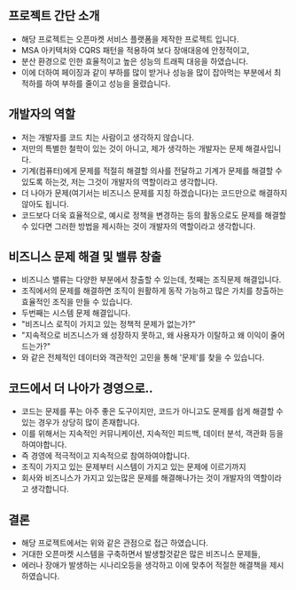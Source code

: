 ## 프로젝트 간단 소개
* 해당 프로젝트는 오픈마켓 서비스 플랫폼을 제작한 프로젝트 입니다.
* MSA 아키텍처와 CQRS 패턴을 적용하여 보다 장애대응에 안정적이고,
* 분산 환경으로 인한 효율적이고 높은 성능의 트래픽 대응을 하였습니다.
* 이에 더하여 페이징과 같이 부하를 많이 받거나 성능을 많이 잡아먹는 부분에서 최적하를 하여 부하를 줄이고 성능을 올렸습니다.

## 개발자의 역할
* 저는 개발자를 코드 치는 사람이고 생각하지 않습니다.
* 저만의 특별한 철학이 있는 것이 아니고, 제가 생각하는 개발자는 문제 해결사입니다.
* 기계(컴퓨터)에게 문제를 적절히 해결할 의사를 전달하고 기계가 문제를 해결할 수 있도록 하는것, 저는 그것이 개발자의 역할이라고 생각합니다.
* 더 나아가 문제(여기서는 비즈니스 문제를 지칭 하겠습니다)는 코드만으로 해결하지 않아도 됩니다.
* 코드보다 더욱 효율적으로, 예시로 정책을 변경하는 등의 활동으로도 문제를 해결할 수 있다면 그러한 방법을 제시하는 것이 개발자의 역할이라고 생각합니다.

## 비즈니스 문제 해결 및 밸류 창출
* 비즈니스 밸류는 다양한 부분에서 창출할 수 있는데,
  첫째는 조직문제 해결입니다.
* 조직에서의 문제를 해결하면 조직이 원활하게 동작 가능하고
  많은 가치를 창출하는 효율적인 조직을 만들 수 있습니다.
* 두번째는 시스템 문제 해결입니다.
* "비즈니스 로직이 가지고 있는 정책적 문제가 없는가?"
* "지속적으로 비즈니스가 왜 성장하지 못하고, 왜 사용자가 이탈하고 왜 이익이 줄어드는가?"
* 와 같은 전체적인 데이터와 객관적인 고민을 통해 '문제'를 찾을 수 있습니다.

## 코드에서 더 나아가 경영으로..
* 코드는 문제를 푸는 아주 좋은 도구이지만, 코드가 아니고도 문제를 쉽게 해결할 수 있는 경우가 상당히 많이 존재합니다.
* 이를 위해서는 지속적인 커뮤니케이션, 지속적인 피드백, 데이터 분석, 객관화 등을 하여야합니다.
* 즉 경영에 적극적이고 지속적으로 참여하여야합니다.
* 조직이 가지고 있는 문제부터 시스템이 가지고 있는 문제에 이르기까지
* 회사와 비즈니스가 가지고 있는많은 문제를 해결해나가는 것이 개발자의 역할이라고 생각합니다.

## 결론
* 해당 프로젝트에서는 위와 같은 관점으로 접근 하였습니다.
* 거대한 오픈마켓 시스템을 구축하면서 발생할것같은 많은 비즈니스 문제들,
* 에러나 장애가 발생하는 시나리오등을 생각하고 이에 맞추어 적절한 해결책을 제시하였습니다.